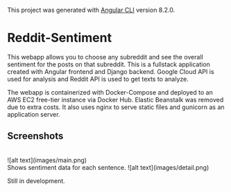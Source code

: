 This project was generated with [Angular CLI](https://github.com/angular/angular-cli) version 8.2.0.

# Reddit-Sentiment

This webapp allows you to choose any subreddit and see the overall sentiment for the posts on that subreddit. This is a fullstack application created with Angular frontend and Django backend. Google Cloud API is used for analysis and Reddit API is used to get texts to analyze. 

The webapp is containerized with Docker-Compose and deployed to an AWS EC2 free-tier instance via Docker Hub. Elastic Beanstalk was removed due to extra costs. It also uses nginx to serve static files and gunicorn as an application server. 

## Screenshots

<br>
![alt text](images/main.png)

<br> 
Shows sentiment data for each sentence.
![alt text](images/detail.png)

Still in development.
